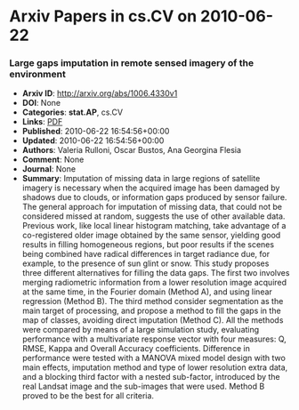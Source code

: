 # Arxiv Papers in cs.CV on 2010-06-22
### Large gaps imputation in remote sensed imagery of the environment
- **Arxiv ID**: http://arxiv.org/abs/1006.4330v1
- **DOI**: None
- **Categories**: **stat.AP**, cs.CV
- **Links**: [PDF](http://arxiv.org/pdf/1006.4330v1)
- **Published**: 2010-06-22 16:54:56+00:00
- **Updated**: 2010-06-22 16:54:56+00:00
- **Authors**: Valeria Rulloni, Oscar Bustos, Ana Georgina Flesia
- **Comment**: None
- **Journal**: None
- **Summary**: Imputation of missing data in large regions of satellite imagery is necessary when the acquired image has been damaged by shadows due to clouds, or information gaps produced by sensor failure.   The general approach for imputation of missing data, that could not be considered missed at random, suggests the use of other available data. Previous work, like local linear histogram matching, take advantage of a co-registered older image obtained by the same sensor, yielding good results in filling homogeneous regions, but poor results if the scenes being combined have radical differences in target radiance due, for example, to the presence of sun glint or snow.   This study proposes three different alternatives for filling the data gaps. The first two involves merging radiometric information from a lower resolution image acquired at the same time, in the Fourier domain (Method A), and using linear regression (Method B). The third method consider segmentation as the main target of processing, and propose a method to fill the gaps in the map of classes, avoiding direct imputation (Method C).   All the methods were compared by means of a large simulation study, evaluating performance with a multivariate response vector with four measures: Q, RMSE, Kappa and Overall Accuracy coefficients. Difference in performance were tested with a MANOVA mixed model design with two main effects, imputation method and type of lower resolution extra data, and a blocking third factor with a nested sub-factor, introduced by the real Landsat image and the sub-images that were used. Method B proved to be the best for all criteria.



